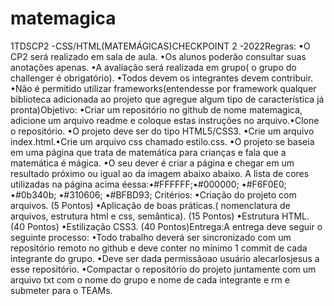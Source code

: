 # matemagica
1TDSCP2 -CSS/HTML(MATEMÁGICAS)CHECKPOINT 2 -2022Regras:
•O CP2 será realizado em sala de aula.
•Os alunos poderão consultar suas anotações apenas.
•A avaliação será realizada em grupo( o grupo do challenger é obrigatório).
•Todos devem os integrantes devem contribuir.
•Não é permitido utilizar frameworks(entendesse por framework qualquer biblioteca adicionada ao projeto que agregue algum tipo de característica já pronta)Objetivo:
•Criar um repositório no github de nome matemagica, adicione um arquivo readme e coloque estas instruções no arquivo.•Clone o repositório.
•O projeto deve ser do tipo HTML5/CSS3.
•Crie um arquivo index.html.•Crie um arquivo css chamado estilo.css.
•O projeto se baseia em uma página que trata de matemática para crianças e fala que a matemática é mágica.
•O seu dever é criar a página e chegar em um resultado próximo ou igual ao da imagem abaixo abaixo.
A lista de cores utilizadas na página acima éessa:•#FFFFFF;•#000000;
•#F6F0E0;
•#0b340b;
•#310606;
•#BFBD93;
Critérios:
•Criação do projeto com arquivos. (5 Pontos)
•Aplicação de boas práticas.( nomenclatura de arquivos, estrutura html e css, semântica). (15 Pontos)
•Estrutura HTML. (40 Pontos)
•Estilização CSS3. (40 Pontos)Entrega:A entrega deve seguir o seguinte processo:
•Todo trabalho deverá ser sincronizado com um repositório remoto no github e deve conter no mínimo 1 commit de cada integrante do grupo.
•Deve ser dada permissãoao usuário alecarlosjesus a esse repositório.
•Compactar o repositório do projeto juntamente com um arquivo txt com o nome do grupo e nome de cada integrante e rm e submeter para o TEAMs.
